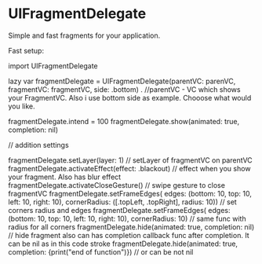 # UIFragmentDelegate
Simple and fast fragments for your application. 

Fast setup:

import UIFragmentDelegate

lazy var fragmentDelegate = UIFragmentDelegate(parentVC: parenVC, fragmentVC: fragmentVC, side: .bottom)
.
//parentVC - VC which shows your FragmentVC. Also i use bottom side as example. Chooose what would you like.

fragmentDelegate.intend = 100
fragmentDelegate.show(animated: true, completion: nil)


// addition settings 

fragmentDelegate.setLayer(layer: 1)                // setLayer of fragmentVC on parentVC
fragmentDelegate.activateEffect(effect: .blackout) // effect when you show your fragment. Also has blur effect 
fragmentDelegate.activateCloseGesture()            // swipe gesture to close fragmentVC
fragmentDelegate.setFrameEdges( edges: (bottom: 10, top: 10, left: 10, right: 10), cornerRadius: ([.topLeft, .topRight], radius: 10)) // set corners radius and edges 
fragmentDelegate.setFrameEdges( edges: (bottom: 10, top: 10, left: 10, right: 10), cornerRadius: 10) // same func with radius for all corners 
fragmentDelegate.hide(animated: true, completion: nil) // hide fragment also can has completion callback func after completion. It can be nil as in this code stroke 
fragmentDelegate.hide(animated: true, completion: {print("end of function")}) // or can be not nil

